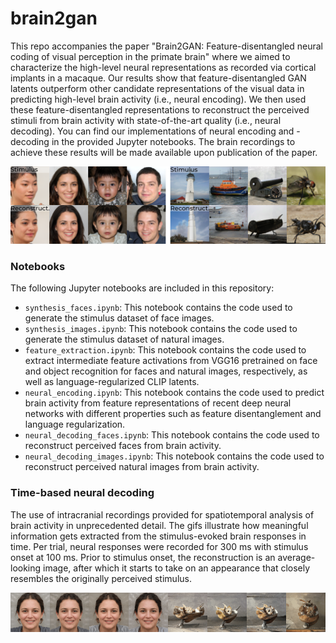# brain2gan

This repo accompanies the paper "Brain2GAN: Feature-disentangled neural coding of visual perception in the primate brain" where we aimed to characterize the high-level neural representations as recorded via cortical implants in a macaque. Our results show that feature-disentangled GAN latents outperform other candidate representations of the visual data in predicting high-level brain activity (i.e., neural encoding). We then used these feature-disentangled representations to reconstruct the perceived stimuli from brain activity with state-of-the-art quality (i.e., neural decoding). You can find our implementations of neural encoding and -decoding in the provided Jupyter notebooks. The brain recordings to achieve these results will be made available upon publication of the paper.

![Alt text](https://github.com/tdado/brain2gan/blob/main/media/img.png)

### Notebooks

The following Jupyter notebooks are included in this repository:

- `synthesis_faces.ipynb`: This notebook contains the code used to generate the stimulus dataset of face images.
- `synthesis_images.ipynb`: This notebook contains the code used to generate the stimulus dataset of natural images.
- `feature_extraction.ipynb`: This notebook contains the code used to extract intermediate feature activations from VGG16 pretrained on face and object recognition for faces and natural images, respectively, as well as language-regularized CLIP latents.
- `neural_encoding.ipynb`: This notebook contains the code used to predict brain activity from feature representations of recent deep neural networks with different properties such as feature disentanglement and language regularization.
- `neural_decoding_faces.ipynb`: This notebook contains the code used to reconstruct perceived faces from brain activity.
- `neural_decoding_images.ipynb`: This notebook contains the code used to reconstruct perceived natural images from brain activity.


### Time-based neural decoding

The use of intracranial recordings provided for spatiotemporal analysis of brain activity in unprecedented detail. The gifs illustrate how meaningful information gets extracted from the stimulus-evoked brain responses in time. Per trial, neural responses were recorded for 300 ms with stimulus onset at 100 ms. Prior to stimulus onset, the reconstruction is an average-looking image, after which it starts to take on an appearance that closely resembles the originally perceived stimulus.

<div style="display: flex; justify-content: center; flex-wrap: nowrap;">
  <img src="https://github.com/tdado/brain2gan/blob/main/media/0093.gif?raw=true" style="flex: 1; max-width: 12.5%;" />
  <img src="https://github.com/tdado/brain2gan/blob/main/media/0018.gif?raw=true" style="flex: 1; max-width: 12.5%;" />
  <img src="https://github.com/tdado/brain2gan/blob/main/media/0038.gif?raw=true" style="flex: 1; max-width: 12.5%;" />
  <img src="https://github.com/tdado/brain2gan/blob/main/media/0001.gif?raw=true" style="flex: 1; max-width: 12.5%;" />
  <img src="https://github.com/tdado/brain2gan/blob/main/media/0094.gif?raw=true" style="flex: 1; max-width: 12.5%;" />
  <img src="https://github.com/tdado/brain2gan/blob/main/media/0197.gif?raw=true" style="flex: 1; max-width: 12.5%;" />
  <img src="https://github.com/tdado/brain2gan/blob/main/media/0081.gif?raw=true" style="flex: 1; max-width: 12.5%;" />
  <img src="https://github.com/tdado/brain2gan/blob/main/media/0114.gif?raw=true" style="flex: 1; max-width: 12.5%;" />
</div>



